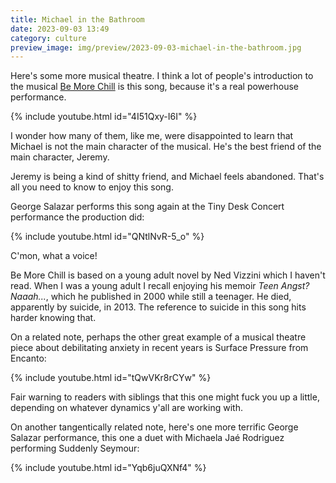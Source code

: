 ```yaml
---
title: Michael in the Bathroom
date: 2023-09-03 13:49
category: culture
preview_image: img/preview/2023-09-03-michael-in-the-bathroom.jpg
---
```


Here's some more musical theatre.
I think a lot of people's introduction to the musical [Be More Chill](https://en.wikipedia.org/wiki/Be_More_Chill_(musical)) is this song, because it's a real powerhouse performance.

{% include youtube.html id="4I51Qxy-I6I" %}

I wonder how many of them, like me, were disappointed to learn that Michael is not the main character of the musical.
He's the best friend of the main character, Jeremy.

Jeremy is being a kind of shitty friend, and Michael feels abandoned.
That's all you need to know to enjoy this song.

George Salazar performs this song again at the Tiny Desk Concert performance the production did:

{% include youtube.html id="QNtlNvR-5_o" %}

C'mon, what a voice!

Be More Chill is based on a young adult novel by Ned Vizzini which I haven't read.
When I was a young adult I recall enjoying his memoir _Teen Angst? Naaah..._, which he published in 2000 while still a teenager.
He died, apparently by suicide, in 2013.
The reference to suicide in this song hits harder knowing that.

On a related note, perhaps the other great example of a musical theatre piece about debilitating anxiety in recent years is Surface Pressure from Encanto:

{% include youtube.html id="tQwVKr8rCYw" %}

Fair warning to readers with siblings that this one might fuck you up a little, depending on whatever dynamics y'all are working with.

On another tangentically related note, here's one more terrific George Salazar performance, this one a duet with Michaela Jaé Rodriguez performing Suddenly Seymour:

{% include youtube.html id="Yqb6juQXNf4" %}
